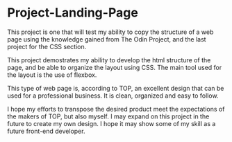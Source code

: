 # Project-Landing-Page
This project is one that will test my ability to copy the structure of a web page using the knowledge gained from The Odin Project, and the last project for the CSS section. 

This project demostrates my ability to develop the html structure of the page, and be able to organize the layout using CSS. The main tool used for the layout is the use of flexbox.

This type of web page is, according to TOP, an excellent design that can be used for a professional business. It is clean, organized and easy to follow.

I hope my efforts to transpose the desired product meet the expectations of the makers of TOP, but also myself. I may expand on this project in the future to create my own design. I hope it may show some of my skill as a future front-end developer.